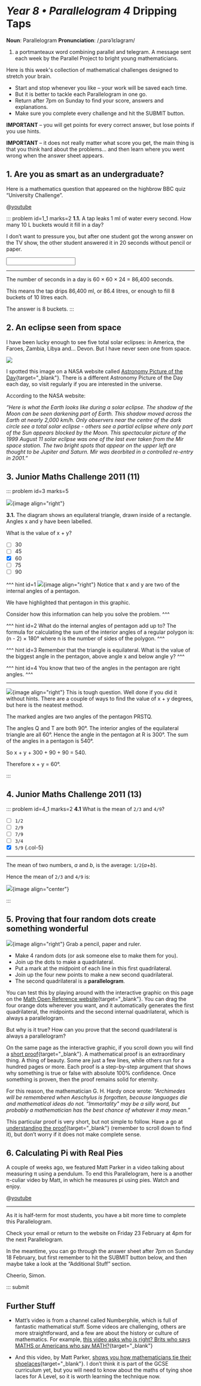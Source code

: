 # _Year 8 • Parallelogram 4_ Dripping Taps

<div class="dictionary">

__Noun__: Parallelogram
__Pronunciation__: /ˌparəˈlɛləɡram/

1. a portmanteaux word combining parallel and telegram. A message sent each week by the Parallel Project to bright young mathematicians.

</div>

Here is this week's collection of mathematical challenges designed to stretch your brain.  

*	Start and stop whenever you like – your work will be saved each time.
*	But it is better to tackle each Parallelogram in one go.
*	Return after 7pm on Sunday to find your score, answers and explanations.
*	Make sure you complete every challenge and hit the SUBMIT button.

__IMPORTANT__ – you will get points for every correct answer, but lose points if you use hints.

__IMPORTANT__ – it does not really matter what score you get, the main thing is
that you think hard about the problems... and then learn where you went wrong
when the answer sheet appears.


## 1.	Are you as smart as an undergraduate?

Here is a mathematics question that appeared on the highbrow BBC quiz “University Challenge”.

@[youtube](htSeIWtA_1I?rel=0&end=26)

::: problem id=1_1 marks=2
__1.1.__ A tap leaks 1 ml of water every second. How many 10 L buckets would it fill in a day?

I don’t want to pressure you, but after one student got the wrong answer on the TV show, the other student answered it in 20 seconds without pencil or paper.

<input type="number" solution="8"/>  

---

The number of seconds in a day is 60 × 60 × 24 = 86,400 seconds.  

This means the tap drips 86,400 ml, or 86.4 litres, or enough to fill 8 buckets of 10 litres each.  

The answer is 8 buckets.
:::

## 2. An eclipse seen from space

I have been lucky enough to see five total solar eclipses: in America, the Faroes, Zambia, Libya and... Devon. But I have never seen one from space.

![](/resources/8-04-dripping-taps/2-eclipse-space.jpg)

I spotted this image on a NASA website called [Astronomy Picture of the Day](https://apod.nasa.gov/apod/){target="_blank"}. There is a different Astronomy Picture of the Day each day, so visit regularly if you are interested in the universe.  

According to the NASA website:  

_“Here is what the Earth looks like during a solar eclipse. The shadow of the Moon can be seen darkening part of Earth. This shadow moved across the Earth at nearly 2,000 km/h. Only observers near the centre of the dark circle see a total solar eclipse - others see a partial eclipse where only part of the Sun appears blocked by the Moon. This spectacular picture of the 1999 August 11 solar eclipse was one of the last ever taken from the Mir space station. The two bright spots that appear on the upper left are thought to be Jupiter and Saturn. Mir was deorbited in a controlled re-entry in 2001.”_  


## 3. Junior Maths Challenge 2011 (11)

::: problem id=3 marks=5

![](/resources/8-04-dripping-taps/3-angles-question.png){image align="right"}

__3.1.__  The diagram shows an equilateral triangle, drawn inside of a rectangle. Angles x and y have been labelled.   

What is the value of x + y?

* [ ] 30
* [ ] 45
* [x] 60
* [ ] 75
* [ ] 90

^^^ hint id=1
![](/resources/8-04-dripping-taps/3-angles-hint.png){image align="right"}
Notice that x and y are two of the internal angles of a pentagon.

We have highlighted that pentagon in this graphic.

Consider how this information can help you solve the problem.
^^^

^^^ hint id=2
What do the internal angles of pentagon add up to? The formula for calculating the sum of the interior angles of a regular polygon is: (n - 2) × 180° where n is the number of sides of the polygon.
^^^

^^^ hint id=3
Remember that the triangle is equilateral. What is the value of the biggest angle in the pentagon, above angle x and below angle y?
^^^

^^^ hint id=4
You know that two of the angles in the pentagon are right angles.
^^^

---

![](/resources/8-04-dripping-taps/3-angles-answer.png){image align="right"}
This is tough question. Well done if you did it without hints. There are a couple
of ways to find the value of x + y degrees, but here is the neatest method.

The marked angles are two angles of the pentagon PRSTQ.

The angles Q and T are both 90°. The interior angles of the equilateral triangle
are all 60°. Hence the angle in the pentagon at R is 300°. The sum of the angles
in a pentagon is 540°.  

So x + y + 300 + 90 + 90 = 540.  

Therefore x + y = 60°.

:::


## 4. Junior Maths Challenge 2011 (13)

::: problem id=4_1 marks=2
__4.1__ What is the mean of `2/3` and `4/9`?

* [ ] `1/2`
* [ ] `2/9`
* [ ] `7/9`
* [ ] `3/4`
* [x] `5/9`
 {.col-5}

---

The mean of two numbers, _a_ and _b_, is the average: `1/2`(_a_+_b_).

Hence the mean of `2/3` and `4/9` is:

![](/resources/8-04-dripping-taps/5-jmc-answer.png){image align="center"}

:::


## 5. Proving that four random dots create something wonderful

![](/resources/8-04-dripping-taps/5-random-dots.png){image align="right"}
Grab a pencil, paper and ruler.

*	Make 4 random dots (or ask someone else to make them for you).
*	Join up the dots to make a quadrilateral.
*	Put a mark at the midpoint of each line in this first quadrilateral.
*	Join up the four new points to make a new second quadrilateral.
* The second quadrilateral is a __parallelogram__.

You can test this by playing around with the interactive graphic on this page on the [Math Open Reference website](https://www.mathopenref.com/parallelograminscribed.html){target="_blank"}. You can drag the four orange dots wherever you want, and it automatically generates the first quadrilateral, the midpoints and the second internal quadrilateral, which is always a parallelogram.

But why is it true? How can you prove that the second quadrilateral is always a parallelogram?

On the same page as the interactive graphic, if you scroll down you will find a [short proof](https://www.mathopenref.com/parallelograminscribed.html){target="_blank"}. A mathematical proof is an extraordinary thing. A thing of beauty. Some are just a few lines, while others run for a hundred pages or more. Each proof is a step-by-step argument that shows why something is true or false with absolute 100% confidence. Once something is proven, then the proof remains solid for eternity.

For this reason, the mathematician G. H. Hardy once wrote: _“Archimedes will be remembered when Aeschylus is forgotten, because languages die and mathematical ideas do not. "Immortality" may be a silly word, but probably a mathematician has the best chance of whatever it may mean.”_

This particular proof is very short, but not simple to follow. Have a go at [understanding the proof](https://www.mathopenref.com/parallelograminscribed.html){target="_blank"} (remember to scroll down to find it), but don’t worry if it does not make complete sense.


## 6. Calculating Pi with Real Pies

A couple of weeks ago, we featured Matt Parker in a video talking about measuring π  using a pendulum. To end this Parallelogram, here is a another π-culiar video by Matt, in which he measures pi using pies. Watch and enjoy.

@[youtube](ZNiRzZ66YN0?rel=0)

***

As it is half-term for most students, you have a bit more time to complete this Parallelogram.  

Check your email or return to the website on Friday 23 February at 4pm for the next Parallelogram.  

In the meantime, you can go through the answer sheet after 7pm on Sunday 18 February, but first remember to hit the SUBMIT button below, and then maybe take a look at the “Additional Stuff” section.

Cheerio,
Simon.


::: submit


## Further Stuff

* Matt’s video is from a channel called Numberphile, which is full of fantastic mathematical stuff. Some videos are challenging, others are more straightforward, and a few are about the history or culture of mathematics. For example, [this video asks who is right? Brits who says MATHS or Americans who say MATH?](https://www.youtube.com/watch?v=SbZCECvoaTA?rel=0){target="_blank"}

* And this video, by Matt Parker, [shows you how mathematicians tie their shoelaces](https://www.youtube.com/watch?v=XPIgR89jv3Q){target="_blank"}. I don’t think it is part of the GCSE curriculum yet, but you will need to know about the maths of tying shoe laces for A Level, so it is worth learning the technique now.
